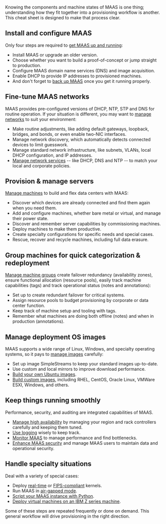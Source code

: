 Knowing the components and machine states of MAAS is one thing; understanding how they fit together into a provisioning workflow is another. This cheat sheet is designed to make that process clear.

## Install and configure MAAS

Only four steps are required to [get MAAS up and running](https://maas.io/docs/how-to-get-maas-up-and-running):

 - Install MAAS or upgrade an older version.
 - Choose whether you want to build a proof-of-concept or jump straight to production.
 - Configure MAAS domain name services (DNS) and image acquisition.
 - Enable DHCP to provide IP addresses to provisioned machines.
 -  And don't forget to [back up MAAS](https://maas.io/docs/how-to-back-up-maas) once you get it running properly.

## Fine-tune MAAS networks

MAAS provides pre-configured versions of DHCP, NTP, STP and DNS for routine operation. If your situation is different, you may want to [manage networks](https://maas.io/docs/how-to-manage-networks) to suit your environment:

- Make routine adjustments, like adding default gateways, loopback, bridges, and bonds, or even enable two-NIC interfaces.
- Manage network discovery, which automatically detects connected devices to limit guesswork.
- Manage standard network infrastructure, like subnets, VLANs, local DHCP configuration, and IP addresses.
- [Manage network services](https://maas.io/docs/how-to-manage-network-services) -- like DHCP, DNS and NTP -- to match your local and corporate policies.

## Provision & manage servers

[Manage machines](https://maas.io/docs/how-to-manage-machines) to build and flex data centers with MAAS:

- Discover which devices are already connected and find them again when you need them.
- Add and configure machines, whether bare metal or virtual, and manage their power state.
- Discover and remember server capabilities by commissioning machines.
- Deploy machines to make them productive.
- Create specialty configurations for specific needs and special cases.
- Rescue, recover and recycle machines, including full data erasure.

## Group machines for quick categorization & redeployment

[Manage machine groups](https://maas.io/docs/how-to-manage-machine-groups) create failover redundancy (availability zones), ensure functional allocation (resource pools), easily track machine capabilities (tags) and track operational status (notes and annotations):

- Set up to create redundant failover for critical systems.
- Assign resource pools to budget provisioning by corporate or data center function.
- Keep track of machine setup and tooling with tags.
- Remember what machines are doing both offline (notes) and when in production (annotations).

## Manage deployment OS images

MAAS supports a wide range of Linux, Windows, and specialty operating systems, so it pays to [manage images](https://maas.io/docs/how-to-manage-images) carefully:

- Set up image SimpleStreams to keep your standard images up-to-date.
- Use custom and local mirrors to improve download performance.
- [Build your own Ubuntu images](https://maas.io/docs/how-to-build-ubuntu-images).
- [Build custom images](https://maas.io/docs/how-to-build-custom-images), including RHEL, CentOS, Oracle Linux, VMWare ESXI, Windows, and others.

## Keep things running smoothly

Performance, security, and auditing are integrated capabilities of MAAS.

- [Manage high availability](https://maas.io/docs/how-to-manage-high-availability) by managing your region and rack controllers carefully and keeping them tuned.
- [Use logging](https://maas.io/docs/how-to-use-logging) wisely to keep track.
- [Monitor MAAS](https://maas.io/docs/how-to-monitor-maas) to manage performance and find bottlenecks.
- [Enhance MAAS security](https://maas.io/docs/how-to-enhance-maas-security) and manage MAAS users to maintain data and operational security.

## Handle specialty situations

Deal with a variety of special cases:

- Deploy [real-time](https://maas.io/docs/how-to-deploy-a-real-time-kernel) or [FIPS-compliant](https://maas.io/docs/how-to-deploy-a-fips-compliant-kernel) kernels.
- Run MAAS in [air-gapped mode](https://maas.io/docs/how-to-set-up-air-gapped-maas).
- [Script your MAAS instance with Python](https://maas.io/docs/how-to-script-maas-with-python).
- [Deploy virtual machines on an IBM Z series machine](https://maas.io/docs/how-to-deploy-vms-on-ibm-z).

Some of these steps are repeated frequently or done on demand. This general workflow will drive provisioning in the right direction.
